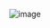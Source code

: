 ![image](https://user-images.githubusercontent.com/70831061/211198372-1b027120-b305-4d5f-8fb6-133449eb6b78.png)

